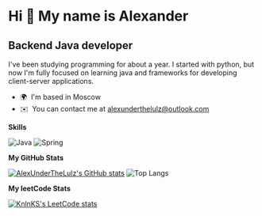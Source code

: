 Hi 👋 My name is Alexander
==========================

Backend Java developer
----------------------

I've been studying programming for about a year. I started with python, but now I'm fully focused on learning java and frameworks for developing client-server applications.

*   🌍  I'm based in Moscow
*   ✉️  You can contact me at [alexunderthelulz@outlook.com](mailto:alexunderthelulz@outlook.com) 

<b>Skills</b>

![Java](https://img.shields.io/badge/java-%23ED8B00.svg?style=for-the-badge&logo=openjdk&logoColor=white)
![Spring](https://img.shields.io/badge/spring-%236DB33F.svg?style=for-the-badge&logo=spring&logoColor=white)

<b>My GitHub Stats</b>

<a href="http://www.github.com/AlexUnderTheLulz"><img src="https://github-readme-stats.vercel.app/api?username=AlexUnderTheLulz&show_icons=true&hide=&count_private=true&title_color=0891b2&text_color=ffffff&icon_color=0891b2&bg_color=1a1b27&hide_border=true&show_icons=true" alt="AlexUnderTheLulz's GitHub stats" /></a>
![Top Langs](https://github-readme-stats.vercel.app/api/top-langs/?username=AlexUnderTheLulz&theme=tokyonight)

<b>My leetCode Stats</b>

[![KnlnKS's LeetCode stats](https://leetcode-stats-six.vercel.app/api?username=AlexUnderTheLulz&theme=dark)](https://github.com/AlexUnderTheLulz/leetcode-stats)

